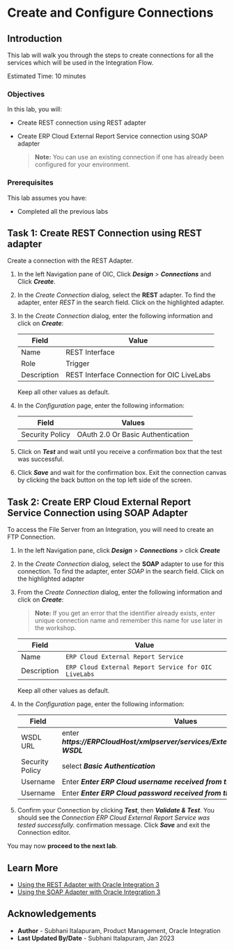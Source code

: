 # Create and Configure Connections

## Introduction


This lab will walk you through the steps to create connections for all the services which will be used in the Integration Flow.

Estimated Time: 10 minutes

### Objectives
In this lab, you will:
- Create REST connection using REST adapter
- Create ERP Cloud External Report Service connection using SOAP adapter

    > **Note:**  You can use an existing connection if one has already been configured for your environment.

### Prerequisites
This lab assumes you have:
- Completed all the previous labs


##	Task	1: Create REST Connection using REST adapter
Create a connection with the REST Adapter.

1. In the left Navigation pane of OIC, Click ***Design*** &gt; ***Connections*** and Click ***Create***.
2. In the *Create Connection* dialog, select the **REST** adapter. To find the adapter, enter *REST* in the search field. Click on the highlighted adapter.
3. In the *Create Connection* dialog, enter the following information and click on ***Create***:

    | **Field**        | **Value**          |       
    | --- | ----------- |
    | Name         | REST Interface     |
    | Role         | Trigger       |
    | Description  | REST Interface Connection for OIC LiveLabs |

    Keep all other values as default.

4. In the *Configuration* page, enter the following information:

    | **Field**  | **Values** |
    |---|---|
    |Security Policy | OAuth 2.0 Or Basic Authentication |

5. Click on ***Test***  and wait until you receive a confirmation box that the test was successful.
6. Click ***Save*** and wait for the confirmation box. Exit the connection canvas by clicking the back button on the top left side of the screen.


## Task 2: Create ERP Cloud External Report Service Connection using SOAP Adapter

To access the File Server from an Integration, you will need to create an FTP Connection.  

1. In the left Navigation pane, click ***Design*** &gt; ***Connections*** &gt; click ***Create***
2. In the *Create Connection* dialog, select the **SOAP** adapter to use for this connection. To find the adapter, enter *SOAP* in the search field. Click on the highlighted adapter
3. From the *Create Connection* dialog, enter the following information and click on ***Create***:

    > **Note:**  If you get an error that the identifier already exists, enter unique connection name and remember this name for use later in the workshop.

    | **Field**        | **Value**          |       
    | --- | ----------- |
    | Name         | `ERP Cloud External Report Service`       |
    | Description  | `ERP Cloud External Report Service for OIC LiveLabs` |

    Keep all other values as default.

4. In the *Configuration* page, enter the following information:

    | **Field**  | **Values** |
    |---|---|
    |WSDL URL | enter ***https://ERPCloudHost/xmlpserver/services/ExternalReportWSSService?WSDL*** |
    |Security Policy | select ***Basic Authentication*** |
    |Username | Enter ***Enter ERP Cloud username received from the instructor*** |
    |Username | Enter ***Enter ERP Cloud password received from the instructor*** |


5. Confirm your Connection by clicking ***Test***, then ***Validate & Test***. You should see the *Connection ERP Cloud External Report Service was tested successfully.* confirmation message. Click ***Save*** and exit the Connection editor.

You may now **proceed to the next lab**.

## Learn More

* [Using the REST Adapter with Oracle Integration 3](https://docs.oracle.com/en/cloud/paas/application-integration/rest-adapter/index.html)
* [Using the SOAP Adapter with Oracle Integration 3](https://docs.oracle.com/en/cloud/paas/application-integration/soap-adapter/index.html)

## Acknowledgements
* **Author** - Subhani Italapuram, Product Management, Oracle Integration
* **Last Updated By/Date** - Subhani Italapuram, Jan 2023
